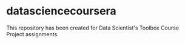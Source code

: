 datasciencecoursera
===================

This repository has been created for Data Scientist's Toolbox Course Project assignments.
